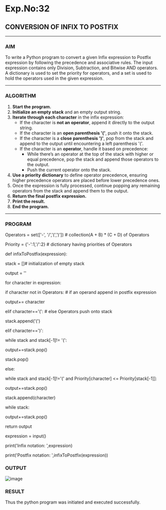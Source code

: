 # Exp.No:32  
## CONVERSION OF INFIX TO POSTFIX

---

### AIM  
To write a Python program to convert a given Infix expression to Postfix expression by following the precedence and associative rules. The input expression contains only Division, Subtraction, and Bitwise AND operators. A dictionary is used to set the priority for operators, and a set is used to hold the operators used in the given expression.

---

### ALGORITHM

1. **Start the program.**
2. **Initialize an empty stack** and an empty output string.
3. **Iterate through each character** in the infix expression:
   - If the character is **not an operator**, append it directly to the output string.
   - If the character is an **open parenthesis '('**, push it onto the stack.
   - If the character is a **close parenthesis ')'**, pop from the stack and append to the output until encountering a left parenthesis '('.
   - If the character is an **operator**, handle it based on precedence:
     - While there’s an operator at the top of the stack with higher or equal precedence, pop the stack and append those operators to the output.
     - Push the current operator onto the stack.
4. **Use a priority dictionary** to define operator precedence, ensuring higher precedence operators are placed before lower precedence ones.
5. Once the expression is fully processed, continue popping any remaining operators from the stack and append them to the output.
6. **Return the final postfix expression.**
7. **Print the result.**
8. **End the program.**

---

### PROGRAM

Operators = set(['-', '/','(',')'])  # collection(A + B) * (C + D) of Operators

Priority = {'-':1,'/':2} # dictionary having priorities of Operators
 
 
def infixToPostfix(expression): 

   stack = []# initialization of empty stack

 output = '' 

    

   for character in expression:

 if character not in Operators:  # if an operand append in postfix expression

   output+= character

   elif character=='(':  # else Operators push onto stack

   stack.append('(')

   elif character==')':

 while stack and stack[-1]!= '(':

 output+=stack.pop()

   stack.pop()

   else: 

   while stack and stack[-1]!='(' and Priority[character] <= Priority[stack[-1]]:

   output+=stack.pop()

   stack.append(character)

   while stack:

   output+=stack.pop()

   return output


expression = input()

print('Infix notation: ',expression)

print('Postfix notation: ',infixToPostfix(expression))

### OUTPUT
![image](https://github.com/user-attachments/assets/2d9bcc41-c3b2-4d51-a7db-1c717aa40e4c)


### RESULT

Thus the python program was initiated and executed successfully.
